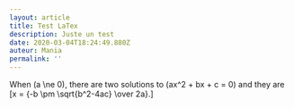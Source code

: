 ```yaml
---
layout: article
title: Test LaTex
description: Juste un test
date: 2020-03-04T18:24:49.880Z
auteur: Mania
permalink: ''
---
```

  When (a \ne 0), there are two solutions to (ax^2 + bx + c = 0) and they are   \[x = {-b \pm \sqrt{b^2-4ac} \over 2a}.]